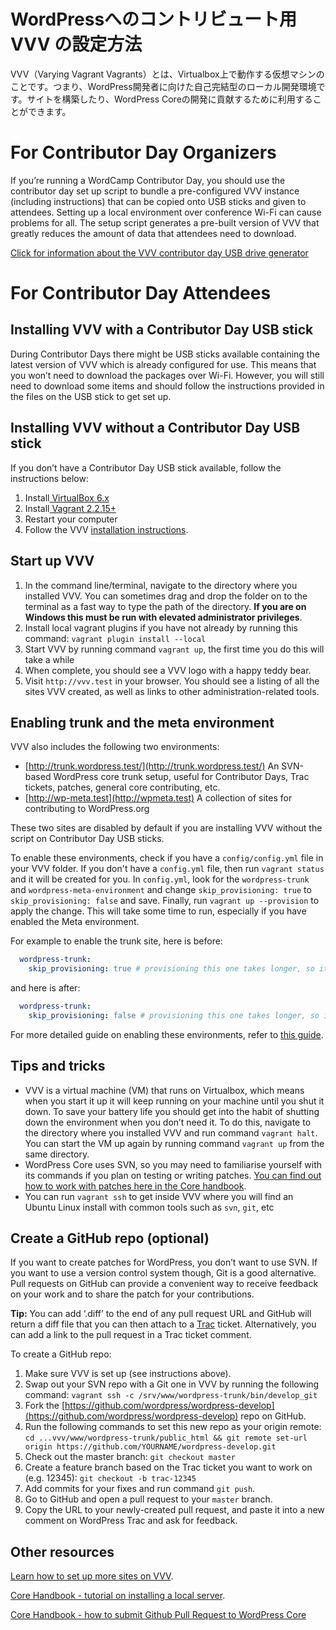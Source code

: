 # WordPressへのコントリビュート用 VVV の設定方法

VVV（Varying Vagrant Vagrants）とは、Virtualbox上で動作する仮想マシンのことです。つまり、WordPress開発者に向けた自己完結型のローカル開発環境です。サイトを構築したり、WordPress Coreの開発に貢献するために利用することができます。


# For Contributor Day Organizers

If you’re running a WordCamp Contributor Day, you should use the contributor day set up script to bundle a pre-configured VVV instance (including instructions) that can be copied onto USB sticks and given to attendees. Setting up a local environment over conference Wi-Fi can cause problems for all. The setup script generates a pre-built version of VVV that greatly reduces the amount of data that attendees need to download.

[Click for information about the VVV contributor day USB drive generator](https://github.com/Varying-Vagrant-Vagrants/CD-USB-Generator)


# For Contributor Day Attendees


## Installing VVV with a Contributor Day USB stick

During Contributor Days there might be USB sticks available containing the latest version of VVV which is already configured for use. This means that you won’t need to download the packages over Wi-Fi. However, you will still need to download some items and should follow the instructions provided in the files on the USB stick to get set up. 


## Installing VVV without a Contributor Day USB stick

If you don’t have a Contributor Day USB stick available, follow the instructions below:

1. Install[ VirtualBox 6.x](https://www.virtualbox.org/wiki/Downloads)
2. Install[ Vagrant 2.2.15+](https://www.vagrantup.com/downloads.html)
3. Restart your computer
4. Follow the VVV [installation instructions](https://varyingvagrantvagrants.org/docs/en-US/installation/).

## Start up VVV

1. In the command line/terminal, navigate to the directory where you installed VVV. You can sometimes drag and drop the folder on to the terminal as a fast way to type the path of the directory. **If you are on Windows this must be run with elevated administrator privileges**.
2. Install local vagrant plugins if you have not already by running this command: `vagrant plugin install --local`
3. Start VVV by running command `vagrant up`, the first time you do this will take a while
4. When complete, you should see a VVV logo with a happy teddy bear.
5. Visit `http://vvv.test` in your browser. You should see a listing of all the sites VVV created, as well as links to other administration-related tools.

## Enabling trunk and the meta environment

VVV also includes the following two environments:

*   [http://trunk.wordpress.test/](http://trunk.wordpress.test/) An SVN-based WordPress core trunk setup, useful for Contributor Days, Trac tickets, patches, general core contributing, etc.
*   [http://wp-meta.test](http://wpmeta.test) A collection of sites for contributing to WordPress.org

These two sites are disabled by default if you are installing VVV without the script on Contributor Day USB sticks. 

To enable these environments, check if you have a `config/config.yml` file in your VVV folder. If you don't have a `config.yml` file, then run `vagrant status` and it will be created for you. In `config.yml`, look for the `wordpress-trunk` and `wordpress-meta-environment` and change `skip_provisioning: true` to `skip_provisioning: false` and save. Finally, run `vagrant up --provision` to apply the change. This will take some time to run, especially if you have enabled the Meta environment.

For example to enable the trunk site, here is before:

```yaml
  wordpress-trunk:
    skip_provisioning: true # provisioning this one takes longer, so it's disabled by default
```

and here is after:

```yaml
  wordpress-trunk:
    skip_provisioning: false # provisioning this one takes longer, so it's disabled by default
```

For more detailed guide on enabling these environments, refer to [this guide](https://github.com/WordPress/meta-environment/blob/master/docs/install.md).


## Tips and tricks

*   VVV is a virtual machine (VM) that runs on Virtualbox, which means when you start it up it will keep running on your machine until you shut it down. To save your battery life you should get into the habit of shutting down the environment when you don’t need it. To do this, navigate to the directory where you installed VVV and run command `vagrant halt`. You can start the VM up again by running command `vagrant up` from the same directory.
*   WordPress Core uses SVN, so you may need to familiarise yourself with its commands if you plan on testing or writing patches. [You can find out how to work with patches here in the Core handbook](https://make.wordpress.org/core/handbook/tutorials/working-with-patches/).
*   You can run `vagrant ssh` to get inside VVV where you will find an Ubuntu Linux install with common tools such as `svn`, `git`, etc

## Create a GitHub repo (optional)

If you want to create patches for WordPress, you don’t want to use SVN. If you want to use a version control system though, Git is a good alternative. Pull requests on GitHub can provide a convenient way to receive feedback on your work and to share the patch for your contributions.

**Tip:** You can add ‘.diff’ to the end of any pull request URL and GitHub will return a diff file that you can then attach to a [Trac](https://docs.google.com/document/d/1Q4u_dOuCNGoKpD2lD4mJujredAatevlIkuAzwFhakbM/edit#heading=h.v7ymrqrnqqm8) ticket. Alternatively, you can add a link to the pull request in a Trac ticket comment.

To create a GitHub repo:

1. Make sure VVV is set up (see instructions above).
2. Swap out your SVN repo with a Git one in VVV by running the following command: `vagrant ssh -c /srv/www/wordpress-trunk/bin/develop_git`
3. Fork the [https://github.com/wordpress/wordpress-develop](https://github.com/wordpress/wordpress-develop) repo on GitHub.
4. Run the following commands to set this new repo as your origin remote: `cd ...vvv/www/wordpress-trunk/public_html && git remote set-url origin https://github.com/YOURNAME/wordpress-develop.git`
5. Check out the master branch: `git checkout master`
6. Create a feature branch based on the Trac ticket you want to work on (e.g. 12345): `git checkout -b trac-12345`
7. Add commits for your fixes and run command `git push`.
8. Go to GitHub and open a pull request to your `master` branch.
9. Copy the URL to your newly-created pull request, and paste it into a new comment on WordPress Trac and ask for feedback.

## Other resources

[Learn how to set up more sites on VVV](https://varyingvagrantvagrants.org/docs/en-US/adding-a-new-site/).

[Core Handbook - tutorial on installing a local server](https://make.wordpress.org/core/handbook/tutorials/installing-a-local-server/).

[Core Handbook - how to submit Github Pull Request to WordPress Core](https://make.wordpress.org/core/handbook/contribute/git/github-pull-requests-for-code-review/)
